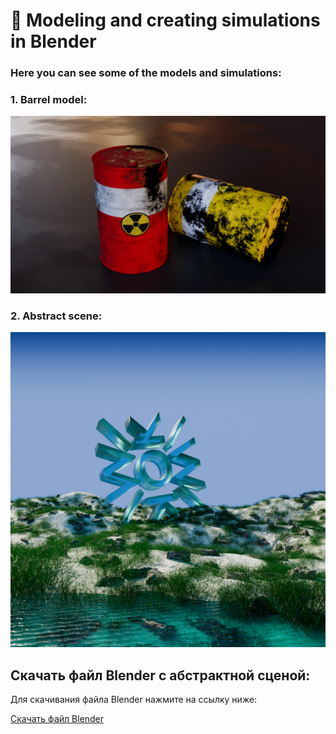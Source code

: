  # 🌟  Modeling and creating simulations in Blender

 ### Here you can see some of the models and simulations:

### 1. Barrel model:
![1](https://raw.githubusercontent.com/Mirabird/Blender_projects/32970ee2134b6b91ff8c08da7fd85f4bde677d44/barrel.png)

### 2. Abstract scene:
![2](https://github.com/Mirabird/Blender_projects/blob/main/Abstract_scene.png?raw=true)
## Скачать файл Blender с абстрактной сценой:
Для скачивания файла Blender нажмите на ссылку ниже:

[Скачать файл Blender](https://drive.google.com/file/d/1MMnZMONeT8IGgnAh8XW0W_rPDKQdJeQU/view)


